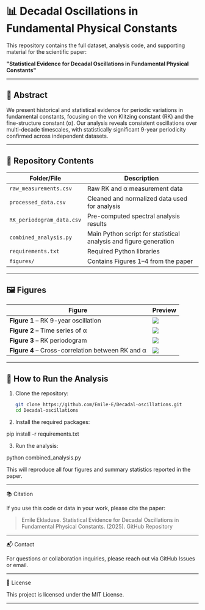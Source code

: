 # 📊 Decadal Oscillations in Fundamental Physical Constants

This repository contains the full dataset, analysis code, and supporting material for the scientific paper:

**"Statistical Evidence for Decadal Oscillations in Fundamental Physical Constants"**

---

## 📘 Abstract

We present historical and statistical evidence for periodic variations in fundamental constants, focusing on the von Klitzing constant (RK) and the fine-structure constant (α). Our analysis reveals consistent oscillations over multi-decade timescales, with statistically significant 9-year periodicity confirmed across independent datasets.

---

## 📂 Repository Contents

| Folder/File                | Description |
|---------------------------|-------------|
| `raw_measurements.csv`     | Raw RK and α measurement data |
| `processed_data.csv`       | Cleaned and normalized data used for analysis |
| `RK_periodogram_data.csv`  | Pre-computed spectral analysis results |
| `combined_analysis.py`     | Main Python script for statistical analysis and figure generation |
| `requirements.txt`         | Required Python libraries |
| `figures/`                 | Contains Figures 1–4 from the paper |

---

## 🖼️ Figures

| Figure | Preview |
|--------|---------|
| **Figure 1** – RK 9-year oscillation | ![](figures/Figure_1_Periodograms.png) |
| **Figure 2** – Time series of α | ![](figures/Figure_2_Time_Series.png) |
| **Figure 3** – RK periodogram | ![](figures/Figure_3_Correlation.png) |
| **Figure 4** – Cross-correlation between RK and α | ![](figures/Figure_4_Statistical_Comparison.png) |

---

## 🚀 How to Run the Analysis

1. Clone the repository:
   ```bash
   git clone https://github.com/Emile-E/Decadal-oscillations.git
   cd Decadal-oscillations

2. Install the required packages:

pip install -r requirements.txt

3. Run the analysis:

python combined_analysis.py

This will reproduce all four figures and summary statistics reported in the paper.

---

📚 Citation

If you use this code or data in your work, please cite the paper:

> Emile Ekladuse. Statistical Evidence for Decadal Oscillations in Fundamental Physical Constants. (2025). GitHub Repository

---

📬 Contact

For questions or collaboration inquiries, please reach out via GitHub Issues or email.

---

📖 License

This project is licensed under the MIT License.

---
